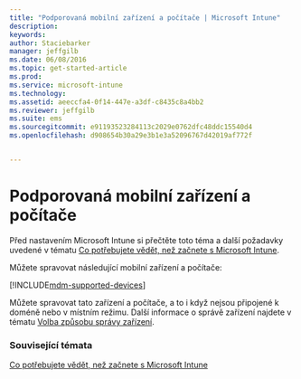 ```yaml
---
title: "Podporovaná mobilní zařízení a počítače | Microsoft Intune"
description: 
keywords: 
author: Staciebarker
manager: jeffgilb
ms.date: 06/08/2016
ms.topic: get-started-article
ms.prod: 
ms.service: microsoft-intune
ms.technology: 
ms.assetid: aeeccfa4-0f14-447e-a3df-c8435c8a4bb2
ms.reviewer: jeffgilb
ms.suite: ems
ms.sourcegitcommit: e91193523284113c2029e0762dfc48ddc15540d4
ms.openlocfilehash: d908654b30a29e3b1e3a52096767d42019af772f


---
```


# Podporovaná mobilní zařízení a počítače

Před nastavením Microsoft Intune si přečtěte toto téma a další požadavky uvedené v tématu [Co potřebujete vědět, než začnete s Microsoft Intune](what-to-know-before-you-start-microsoft-intune.md). 

Můžete spravovat následující mobilní zařízení a počítače:

[!INCLUDE[mdm-supported-devices](../includes/mdm-supported-devices.md)] 

Můžete spravovat tato zařízení a počítače, a to i když nejsou připojené k doméně nebo v místním režimu. Další informace o správě zařízení najdete v tématu [Volba způsobu správy zařízení](/Intune/get-started/choose-how-to-manage-devices).


### Související témata
[Co potřebujete vědět, než začnete s Microsoft Intune](what-to-know-before-you-start-microsoft-intune.md)


<!--HONumber=Jul16_HO2-->


